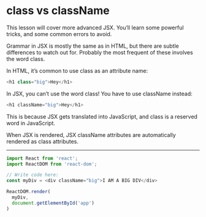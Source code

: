 # class vs className
This lesson will cover more advanced JSX. You’ll learn some powerful tricks, and some common errors to avoid.

Grammar in JSX is mostly the same as in HTML, but there are subtle differences to watch out for. Probably the most frequent of these involves the word class.

In HTML, it’s common to use class as an attribute name:

```js
<h1 class="big">Hey</h1>
```

In JSX, you can’t use the word class! You have to use className instead:

```js
<h1 className="big">Hey</h1>
```
This is because JSX gets translated into JavaScript, and class is a reserved word in JavaScript.

When JSX is rendered, JSX className attributes are automatically rendered as class attributes.

***

```js
import React from 'react';
import ReactDOM from 'react-dom';

// Write code here:
const myDiv = <div className="big">I AM A BIG DIV</div>

ReactDOM.render(
  myDiv,
  document.getElementById('app')
)
```